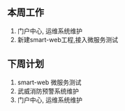 ## 本周工作

1. 门户中心, 运维系统维护
2. 新建smart-web工程,接入微服务测试



## 下周计划

1. smart-web 微服务测试
2. 武威消防预警系统维护
3. 门户中心, 运维系统维护